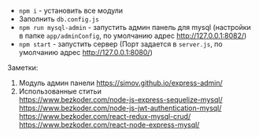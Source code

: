 * `npm i` - установить все модули
* Заполнить `db.config.js`
* `npm run mysql-admin` - запустить админ панель для mysql (настройки в папке `app/adminConfig`, по умолчанию адрес http://127.0.0.1:8082/)
* `npm start` - запустить сервер (Порт задается в `server.js`, по умолчанию адрес http://127.0.0.1:8080/)

Заметки:
1. Модуль админ панели https://simov.github.io/express-admin/
2. Использованные ститьи <br>
https://www.bezkoder.com/node-js-express-sequelize-mysql/ <br>
https://www.bezkoder.com/node-js-jwt-authentication-mysql/ <br>
https://www.bezkoder.com/react-redux-mysql-crud/ <br>
https://www.bezkoder.com/react-node-express-mysql/ <br>